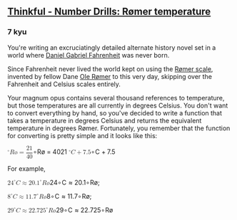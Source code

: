 <h2><a href=https://www.codewars.com/kata/5862eeeae20244d5eb000005/train/javascript target="_blank">Thinkful - Number Drills: Rømer temperature</a></h2><h3>7 kyu</h3><p>You're writing an excruciatingly detailed alternate history novel set in a world where <a href="https://en.wikipedia.org/wiki/Daniel_Gabriel_Fahrenheit" data-turbolinks="false" target="_blank">Daniel Gabriel Fahrenheit</a> was never born.</p><p>Since Fahrenheit never lived the world kept on using the <a href="https://en.wikipedia.org/wiki/R%C3%B8mer_scale" data-turbolinks="false" target="_blank">Rømer scale</a>, invented by fellow Dane <a href="https://en.wikipedia.org/wiki/Ole_R%C3%B8mer" data-turbolinks="false" target="_blank">Ole Rømer</a> to this very day, skipping over the Fahrenheit and Celsius scales entirely.</p><p>Your magnum opus contains several thousand references to temperature, but those temperatures are all currently in degrees Celsius. You don't want to convert everything by hand, so you've decided to write a function that takes a temperature in degrees Celsius and returns the equivalent temperature in degrees Rømer. Fortunately, you remember that the function for converting is pretty simple and it looks like this: </p><p><span class="katex"><span class="katex-mathml"><math xmlns="http://www.w3.org/1998/Math/MathML"><mrow><msup><mrow></mrow><mo>∘</mo></msup><mi>R</mi><mtext>ø</mtext><mo>=</mo><mstyle scriptlevel="0" displaystyle="true"><mfrac><mn>21</mn><mn>40</mn></mfrac></mstyle></mrow>^\circ Rø = \dfrac{21}{40}</math></span><span aria-hidden="true" class="katex-html"><span class="base"><span style="height:0.7805em;vertical-align:-0.0972em;" class="strut"></span><span class="mord"><span></span><span class="msupsub"><span class="vlist-t"><span class="vlist-r"><span style="height:0.6741em;" class="vlist"><span style="top:-3.063em;margin-right:0.05em;"><span style="height:2.7em;" class="pstrut"></span><span class="sizing reset-size6 size3 mtight"><span class="mbin mtight">∘</span></span></span></span></span></span></span></span><span style="margin-right:0.00773em;" class="mord mathnormal">R</span><span class="mord">ø</span><span style="margin-right:0.2778em;" class="mspace"></span><span class="mrel">=</span><span style="margin-right:0.2778em;" class="mspace"></span></span><span class="base"><span style="height:2.0074em;vertical-align:-0.686em;" class="strut"></span><span class="mord"><span class="mopen nulldelimiter"></span><span class="mfrac"><span class="vlist-t vlist-t2"><span class="vlist-r"><span style="height:1.3214em;" class="vlist"><span style="top:-2.314em;"><span style="height:3em;" class="pstrut"></span><span class="mord"><span class="mord">40</span></span></span><span style="top:-3.23em;"><span style="height:3em;" class="pstrut"></span><span style="border-bottom-width:0.04em;" class="frac-line"></span></span><span style="top:-3.677em;"><span style="height:3em;" class="pstrut"></span><span class="mord"><span class="mord">21</span></span></span></span><span class="vlist-s">​</span></span><span class="vlist-r"><span style="height:0.686em;" class="vlist"><span></span></span></span></span></span><span class="mclose nulldelimiter"></span></span></span></span></span> <span class="katex"><span class="katex-mathml"><math xmlns="http://www.w3.org/1998/Math/MathML"><mrow><msup><mrow></mrow><mo>∘</mo></msup><mi>C</mi><mo>+</mo><mn>7.5</mn></mrow>^\circ C + 7.5</math></span><span aria-hidden="true" class="katex-html"><span class="base"><span style="height:0.7667em;vertical-align:-0.0833em;" class="strut"></span><span class="mord"><span></span><span class="msupsub"><span class="vlist-t"><span class="vlist-r"><span style="height:0.6741em;" class="vlist"><span style="top:-3.063em;margin-right:0.05em;"><span style="height:2.7em;" class="pstrut"></span><span class="sizing reset-size6 size3 mtight"><span class="mbin mtight">∘</span></span></span></span></span></span></span></span><span style="margin-right:0.07153em;" class="mord mathnormal">C</span><span style="margin-right:0.2222em;" class="mspace"></span><span class="mbin">+</span><span style="margin-right:0.2222em;" class="mspace"></span></span><span class="base"><span style="height:0.6444em;" class="strut"></span><span class="mord">7.5</span></span></span></span></p><p>For example,</p><p><span class="katex"><span class="katex-mathml"><math xmlns="http://www.w3.org/1998/Math/MathML"><mrow><mn>2</mn><msup><mn>4</mn><mo>∘</mo></msup><mi>C</mi><mo>≈</mo><mn>20.</mn><msup><mn>1</mn><mo>∘</mo></msup><mi>R</mi><mtext>ø</mtext></mrow>24 ^\circ C \approx 20.1 ^\circ Rø</math></span><span aria-hidden="true" class="katex-html"><span class="base"><span style="height:0.6833em;" class="strut"></span><span class="mord">2</span><span class="mord"><span class="mord">4</span><span class="msupsub"><span class="vlist-t"><span class="vlist-r"><span style="height:0.6741em;" class="vlist"><span style="top:-3.063em;margin-right:0.05em;"><span style="height:2.7em;" class="pstrut"></span><span class="sizing reset-size6 size3 mtight"><span class="mbin mtight">∘</span></span></span></span></span></span></span></span><span style="margin-right:0.07153em;" class="mord mathnormal">C</span><span style="margin-right:0.2778em;" class="mspace"></span><span class="mrel">≈</span><span style="margin-right:0.2778em;" class="mspace"></span></span><span class="base"><span style="height:0.7805em;vertical-align:-0.0972em;" class="strut"></span><span class="mord">20.</span><span class="mord"><span class="mord">1</span><span class="msupsub"><span class="vlist-t"><span class="vlist-r"><span style="height:0.6741em;" class="vlist"><span style="top:-3.063em;margin-right:0.05em;"><span style="height:2.7em;" class="pstrut"></span><span class="sizing reset-size6 size3 mtight"><span class="mbin mtight">∘</span></span></span></span></span></span></span></span><span style="margin-right:0.00773em;" class="mord mathnormal">R</span><span class="mord">ø</span></span></span></span>; </p><p><span class="katex"><span class="katex-mathml"><math xmlns="http://www.w3.org/1998/Math/MathML"><mrow><msup><mn>8</mn><mo>∘</mo></msup><mi>C</mi><mo>≈</mo><mn>11.</mn><msup><mn>7</mn><mo>∘</mo></msup><mi>R</mi><mtext>ø</mtext></mrow>8 ^\circ C \approx 11.7 ^\circ Rø</math></span><span aria-hidden="true" class="katex-html"><span class="base"><span style="height:0.6833em;" class="strut"></span><span class="mord"><span class="mord">8</span><span class="msupsub"><span class="vlist-t"><span class="vlist-r"><span style="height:0.6741em;" class="vlist"><span style="top:-3.063em;margin-right:0.05em;"><span style="height:2.7em;" class="pstrut"></span><span class="sizing reset-size6 size3 mtight"><span class="mbin mtight">∘</span></span></span></span></span></span></span></span><span style="margin-right:0.07153em;" class="mord mathnormal">C</span><span style="margin-right:0.2778em;" class="mspace"></span><span class="mrel">≈</span><span style="margin-right:0.2778em;" class="mspace"></span></span><span class="base"><span style="height:0.7805em;vertical-align:-0.0972em;" class="strut"></span><span class="mord">11.</span><span class="mord"><span class="mord">7</span><span class="msupsub"><span class="vlist-t"><span class="vlist-r"><span style="height:0.6741em;" class="vlist"><span style="top:-3.063em;margin-right:0.05em;"><span style="height:2.7em;" class="pstrut"></span><span class="sizing reset-size6 size3 mtight"><span class="mbin mtight">∘</span></span></span></span></span></span></span></span><span style="margin-right:0.00773em;" class="mord mathnormal">R</span><span class="mord">ø</span></span></span></span>;</p><p><span class="katex"><span class="katex-mathml"><math xmlns="http://www.w3.org/1998/Math/MathML"><mrow><mn>2</mn><msup><mn>9</mn><mo>∘</mo></msup><mi>C</mi><mo>≈</mo><mn>22.72</mn><msup><mn>5</mn><mo>∘</mo></msup><mi>R</mi><mtext>ø</mtext></mrow>29 ^\circ C \approx 22.725 ^\circ Rø</math></span><span aria-hidden="true" class="katex-html"><span class="base"><span style="height:0.6833em;" class="strut"></span><span class="mord">2</span><span class="mord"><span class="mord">9</span><span class="msupsub"><span class="vlist-t"><span class="vlist-r"><span style="height:0.6741em;" class="vlist"><span style="top:-3.063em;margin-right:0.05em;"><span style="height:2.7em;" class="pstrut"></span><span class="sizing reset-size6 size3 mtight"><span class="mbin mtight">∘</span></span></span></span></span></span></span></span><span style="margin-right:0.07153em;" class="mord mathnormal">C</span><span style="margin-right:0.2778em;" class="mspace"></span><span class="mrel">≈</span><span style="margin-right:0.2778em;" class="mspace"></span></span><span class="base"><span style="height:0.7805em;vertical-align:-0.0972em;" class="strut"></span><span class="mord">22.72</span><span class="mord"><span class="mord">5</span><span class="msupsub"><span class="vlist-t"><span class="vlist-r"><span style="height:0.6741em;" class="vlist"><span style="top:-3.063em;margin-right:0.05em;"><span style="height:2.7em;" class="pstrut"></span><span class="sizing reset-size6 size3 mtight"><span class="mbin mtight">∘</span></span></span></span></span></span></span></span><span style="margin-right:0.00773em;" class="mord mathnormal">R</span><span class="mord">ø</span></span></span></span></p>
